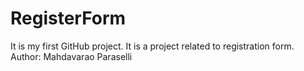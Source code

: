 # RegisterForm
It is my first GitHub project. It is a project related to registration form.
Author: Mahdavarao Paraselli

